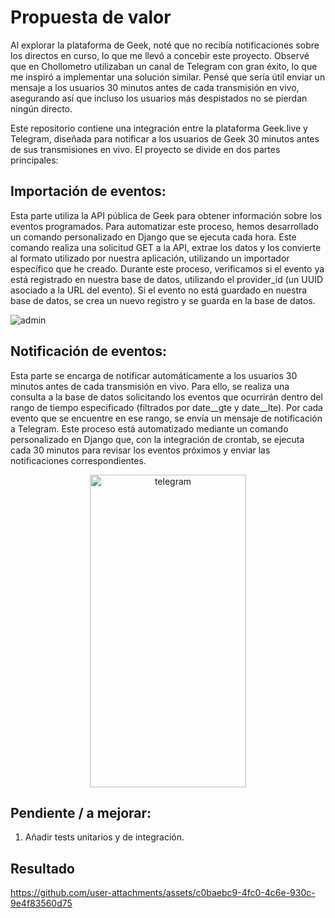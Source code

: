 # Propuesta de valor
Al explorar la plataforma de Geek, noté que no recibía notificaciones sobre los directos en curso, lo que me llevó a concebir este proyecto. Observé que en Chollometro utilizaban un canal de Telegram con gran éxito, lo que me inspiró a implementar una solución similar. Pensé que sería útil enviar un mensaje a los usuarios 30 minutos antes de cada transmisión en vivo, asegurando así que incluso los usuarios más despistados no se pierdan ningún directo.

Este repositorio contiene una integración entre la plataforma Geek.live y Telegram, diseñada para notificar a los usuarios de Geek 30 minutos antes de sus transmisiones en vivo. El proyecto se divide en dos partes principales:
## Importación de eventos:
Esta parte utiliza la API pública de Geek para obtener información sobre los eventos programados. Para automatizar este proceso, hemos desarrollado un comando personalizado en Django que se ejecuta cada hora. Este comando realiza una solicitud GET a la API, extrae los datos y los convierte al formato utilizado por nuestra aplicación, utilizando un importador específico que he creado. Durante este proceso, verificamos si el evento ya está registrado en nuestra base de datos, utilizando el provider_id (un UUID asociado a la URL del evento). Si el evento no está guardado en nuestra base de datos, se crea un nuevo registro y se guarda en la base de datos.

![admin](https://github.com/user-attachments/assets/93af35bb-b68d-4689-bf45-198a235117b1)

## Notificación de eventos:
Esta parte se encarga de notificar automáticamente a los usuarios 30 minutos antes de cada transmisión en vivo. Para ello, se realiza una consulta a la base de datos solicitando los eventos que ocurrirán dentro del rango de tiempo especificado (filtrados por date__gte y date__lte). Por cada evento que se encuentre en ese rango, se envía un mensaje de notificación a Telegram. Este proceso está automatizado mediante un comando personalizado en Django que, con la integración de crontab, se ejecuta cada 30 minutos para revisar los eventos próximos y enviar las notificaciones correspondientes.

<div align="center">
  <img src="https://github.com/user-attachments/assets/58aef664-23b6-4aa5-ae9d-54b7c7f44bad" width="250" height="500" alt="telegram">
</div>

## Pendiente / a mejorar:
1. Añadir tests unitarios y de integración.



## Resultado
https://github.com/user-attachments/assets/c0baebc9-4fc0-4c6e-930c-9e4f83560d75




